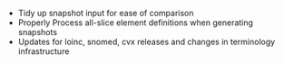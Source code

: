 * Tidy up snapshot input for ease of comparison
* Properly Process all-slice element definitions when generating snapshots
* Updates for loinc, snomed, cvx releases and changes in terminology infrastructure
